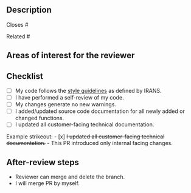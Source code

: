 ## Description

<!--- A summary of the changes that this PR introduces. Provide a relevant motivation and context about this PR or link an issue that provides it. -->

Closes #

Related #

## Areas of interest for the reviewer

<!--- Which parts of the code should the code reviewer check?  -->

## Checklist

<!--- Check items that you fulfilled, strikeout the ones that do not apply and write why  -->

- [ ] My code follows the [style guidelines] as defined by IRANS.
- [ ] I have performed a self-review of my code.
- [ ] My changes generate no new warnings.
- [ ] I added/updated source code documentation for all newly added or changed
      functions.
- [ ] I updated all customer-facing technical documentation.

Example strikeout: - [x] ~~I updated all customer-facing technical documentation.~~ - This PR introduced only internal facing changes.

## After-review steps

<!--- Delete section or select one option -->

- Reviewer can merge and delete the branch.
- I will merge PR by myself.

[style guidelines]:
  https://github.com/IRNAS/irnas-guidelines-docs/blob/main/docs/developer_guidelines.md
